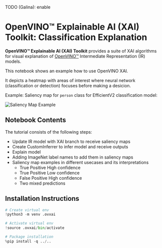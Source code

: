 <!-- markdownlint-disable -->
TODO (Galina): enable

# OpenVINO™ Explainable AI (XAI) Toolkit: Classification Explanation

**OpenVINO™ Explainable AI (XAI) Toolkit** provides a suite of XAI algorithms for visual explanation of
[OpenVINO™](https://github.com/openvinotoolkit/openvino) Intermediate Representation (IR) models.

This notebook shows an example how to use OpenVINO XAI.

It depicts a heatmap with areas of interest where neural network (classification or detection) focuses before making a desicion.

Example: Saliency map for `person` class for EfficientV2 classification model:

![Saliency Map Example](../../docs/images/saliency_map_person.png)

## Notebook Contents

The tutorial consists of the following steps:

- Update IR model with XAI branch to receive saliency maps
- Create CustomInferrer to infer model and receive outputs
- Explain model
- Adding ImageNet label names to add them in saliency maps
- Saliency map examples in different usecases and its interpretations
    - True Positive High confidence
    - True Positive Low confidence
    - False Positive High confidence
    - Two mixed predictions


## Installation Instructions

```python
# Create virtual env
!python3 -m venv .ovxai

# Activate virtual env
!source .ovxai/bin/activate

# Package installation
%pip install -q ../..

```
